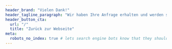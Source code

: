 ```yaml
---
header_brand: "Vielen Dank!"
header_tagline_paragraph: "Wir haben Ihre Anfrage erhalten und werden sie schnellstmöglich bearbeiten."
header_button_cta:
  url: "/"
  title: "Zurück zur Webseite"
meta:
  robots_no_index: true # lets search engine bots know that they should not crawl and index this page
---
```

